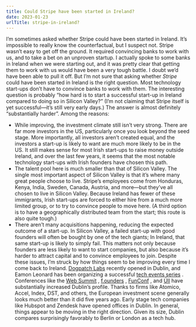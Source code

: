 ```yaml
---
title: Could Stripe have been started in Ireland?
date: 2023-01-23
urlTitle: stripe-in-ireland?
---
```


I’m sometimes asked whether Stripe could have been started in Ireland. It’s impossible to really know the counterfactual, but I suspect not.
Stripe wasn’t easy to get off the ground. It required convincing banks to work with us, and to take a bet on an unproven startup. I actually spoke to some banks in Ireland when we were starting out, and it was pretty clear that getting them to work with us would have been a very tough battle. I doubt we’d have been able to pull it off.
But I’m not sure that asking whether *Stripe* could have been started in Ireland is the right question. Most technology start-ups don’t have to convince banks to work with them. The interesting question is probably “how hard is to start a successful start-up in Ireland compared to doing so in Silicon Valley?” (I’m not claiming that Stripe itself is yet successful—it’s still very early days.)
The answer is almost definitely “substantially harder”. Among the reasons:
* While improving, the investment climate still isn’t very strong. There are far more investors in the US, particularly once you look beyond the seed stage. More importantly, all investors aren’t created equal, and the investors a start-up is likely to want are much more likely to be in the US. It still makes sense for most Irish start-ups to raise money outside Ireland, and over the last few years, it seems that the most notable technology start-ups with Irish founders have chosen this path.
* The talent pool here is much smaller than that of Silicon Valley. The single most important aspect of Silicon Valley is that it’s where many great people choose to live. Stripe’s employees come from Honduras, Kenya, India, Sweden, Canada, Austria, and more—but they’ve all chosen to live in Silicon Valley. Because Ireland has fewer of these immigrants, Irish start-ups are forced to either hire from a much more limited group, or to try to convince people to move here. (A third option is to have a geographically distributed team from the start; this route is also quite tough.)
* There aren’t many acquisitions happening, reducing the expected outcome of a start-up. In Silicon Valley, a failed start-up with good founders will often be bought by one of the tech giants; In Ireland, that same start-up is likely to simply fail. This matters not only because founders are less likely to want to start companies, but also because it’s harder to attract capital and to convince employees to join.
Despite these issues, I’m struck by how things seem to be improving every time I come back to Ireland.  [Dogpatch Labs](http://dogpatchlabs.com/category/dpl-dublin/)  recently opened in Dublin, and Eamon Leonard has been organizing a successful  [tech events series](http://pubstandards.ie/) . Conferences like the  [Web Summit](http://www.websummit.net/) ,  [f.ounders](http://f.ounders.com/) ,  [FunConf](http://2012.funconf.com/) , and  [Úll](http://2012.ull.ie/)  have substantially increased Dublin’s profile. Thanks to firms like Atomico, Accel, Index, DST, and others, the European investment scene generally looks much better than it did five years ago. Early stage tech companies like Hubspot and Zendesk have opened offices in Dublin. In general, things appear to be moving in the right direction. Given its size, Dublin compares surprisingly favorably to Berlin or London as a tech hub.
